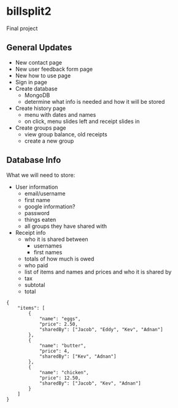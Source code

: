 # billsplit2
Final project
## General Updates
- New contact page
- New user feedback form page
- New how to use page
- Sign in page
- Create database
  - MongoDB
  - determine what info is needed and how it will be stored
- Create history page
  - menu with dates and names
  - on click, menu slides left and receipt slides in
- Create groups page
  - view group balance, old receipts
  - create a new group


## Database Info
What we will need to store:
- User information
  - email/username
  - first name
  - google information?
  - password
  - things eaten
  - all groups they have shared with
- Receipt info
  - who it is shared between
    - usernames
    - first names
  - totals of how much is owed
  - who paid
  - list of items and names and prices and who it is shared by
  - tax
  - subtotal
  - total
 
```
{
	"items": [
	  	{
			"name": "eggs",
			"price": 2.50,
			"sharedBy": ["Jacob", "Eddy", "Kev", "Adnan"]
		},
		{
			"name": "butter",
			"price": 4,
			"sharedBy": ["Kev", "Adnan"]
		},
		{
			"name": "chicken",
			"price": 12.50,
			"sharedBy": ["Jacob", "Kev", "Adnan"]
		}
	]
}
```
